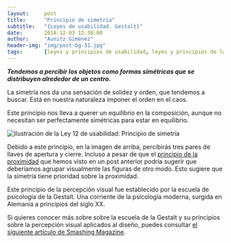 ```yaml
---
layout:     post
title:      "Principio de simetría"
subtitle:   "{Leyes de usabilidad. Gestalt}"
date:       2018-12-03 12:30:00
author:     "Aunitz Giménez"
header-img: "img/post-bg-31.jpg"
tags:       [leyes y principios de usabilidad, leyes y principios de la Gestalt]
---
```


<p><em><strong>Tendemos a percibir los objetos como formas simétricas que se distribuyen alrededor de un centro.</strong></em></p>

<p>La simetría nos da una sensación de solidez y orden, que tendemos a buscar. Está en nuestra naturaleza imponer el orden en el caos.</p>

<p>Este principio nos lleva a querer un equilibrio en la composición, aunque no necesitan ser perfectamente simétricas para estar en equilibrio.</p>

<p><img src="{{ site.baseurl }}/img/ley-12-principio-de-simetria.png" alt="Ilustración de la Ley 12 de usabilidad: Principio de simetría"></p>

<p>Debido a este principio, en la imagen de arriba, percibirás tres pares de llaves de apertura y cierre. Incluso a pesar de que el <a href="{{ site.baseurl }}{% post_url 2018-01-22-ley-06-principio-de-la-proximidad %}">principio de la proximidad</a> que hemos visto en un post anterior podría sugerir que deberíamos agrupar visualmente las figuras de otro modo. Esto sugiere que la simetría tiene prioridad sobre la proximidad.</p>

<p>Este principio de la percepción visual fue establecido por la escuela de psicología de la Gestalt. Una corriente de la psicología moderna, surgida en Alemania a principios del siglo XX.</p>

<p>Si quieres conocer más sobre sobre la escuela de la Gestalt y su principios sobre la percepción visual aplicados al diseño, puedes consultar <a href="https://www.smashingmagazine.com/2014/03/design-principles-visual-perception-and-the-principles-of-gestalt/" target="_blank" rel="noopener noreferrer">el siguiente artículo de Smashing Magazine</a>.</p>